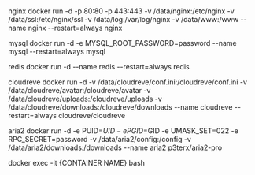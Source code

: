 #

nginx
docker run -d -p 80:80 -p 443:443 -v /data/nginx:/etc/nginx -v /data/ssl:/etc/nginx/ssl -v /data/log:/var/log/nginx -v /data/www:/www --name nginx --restart=always nginx

mysql
docker run -d -e MYSQL_ROOT_PASSWORD=password --name mysql --restart=always mysql

redis
docker run -d --name redis --restart=always redis


cloudreve
docker run -d -v /data/cloudreve/conf.ini:/cloudreve/conf.ini -v /data/cloudreve/avatar:/cloudreve/avatar -v /data/cloudreve/uploads:/cloudreve/uploads -v /data/cloudreve/downloads:/cloudreve/downloads --name cloudreve --restart=always cloudreve/cloudreve

aria2
docker run -d -e PUID=$UID -e PGID=$GID -e UMASK_SET=022 -e RPC_SECRET=password -v /data/aria2/config:/config -v /data/aria2/downloads:/downloads --name aria2 p3terx/aria2-pro

docker exec -it {CONTAINER NAME} bash
